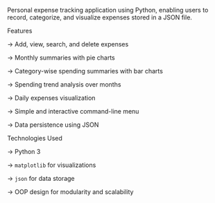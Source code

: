 Personal expense tracking application using Python, enabling users to record, categorize, and visualize expenses stored in a JSON file.

Features

-> Add, view, search, and delete expenses

-> Monthly summaries with pie charts

-> Category-wise spending summaries with bar charts

-> Spending trend analysis over months

-> Daily expenses visualization

-> Simple and interactive command-line menu

-> Data persistence using JSON

Technologies Used

-> Python 3

-> `matplotlib` for visualizations

-> `json` for data storage

-> OOP design for modularity and scalability
